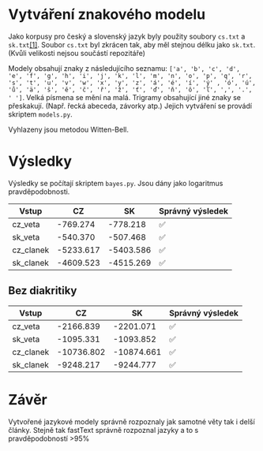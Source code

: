 # Vytváření znakového modelu

Jako korpusy pro český a slovenský jazyk byly použity soubory `cs.txt` a `sk.txt`[[1]](https://lindat.mff.cuni.cz/repository/xmlui/handle/11234/1-2735). Soubor `cs.txt` byl zkrácen tak, aby měl stejnou délku jako `sk.txt`. (Kvůli velikosti nejsou součástí repozitáře)

Modely obsahují znaky z následujícího seznamu: `['a', 'b', 'c', 'd', 'e', 'f', 'g', 'h', 'i', 'j', 'k', 'l', 'm', 'n', 'o', 'p', 'q', 'r', 's', 't', 'u', 'v', 'w', 'x', 'y', 'z', 'á', 'é', 'í', 'ý' , 'ó', 'ú', 'ů', 'ä', 'š', 'ě', 'č', 'ř', 'ž', 'ť', 'ď', 'ň', 'ô', 'ľ', ',', '.', ' ']`. Velká písmena se mění na malá. Trigramy obsahující jiné znaky se přeskakují. (Např. řecká abeceda, závorky atp.) Jejich vytváření se provádí skriptem `models.py`.

Vyhlazeny jsou metodou Witten-Bell.

# Výsledky

Výsledky se počítají skriptem `bayes.py`. Jsou dány jako logaritmus pravděpodobnosti.

| Vstup       | CZ          | SK          | Správný výsledek |
| ----------- | ----------- | ----------- | -----------      |
| cz_veta     | -769.274    | -778.218    | ✅              |
| sk_veta     | -540.370    | -507.468    | ✅              |
| cz_clanek   | -5233.617   | -5403.586   | ✅              |
| sk_clanek   | -4609.523   | -4515.269   | ✅              |

## Bez diakritiky

| Vstup       | CZ          | SK          | Správný výsledek |
| ----------- | ----------- | ----------- | -----------      |
| cz_veta     | -2166.839   | -2201.071   | ✅              |
| sk_veta     | -1095.331   | -1093.852   | ✅              |
| cz_clanek   | -10736.802  | -10874.661  | ✅              |
| sk_clanek   | -9248.217   | -9244.777   | ✅              |

# Závěr

Vytvořené jazykové modely správně rozpoznaly jak samotné věty tak i delší články.
Stejně tak fastText správně rozpoznal jazyky a to s pravděpodobností >95%